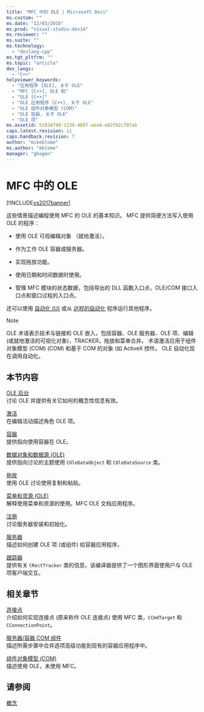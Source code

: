 ```yaml
---
title: "MFC 中的 OLE | Microsoft Docs"
ms.custom: ""
ms.date: "12/03/2016"
ms.prod: "visual-studio-dev14"
ms.reviewer: ""
ms.suite: ""
ms.technology: 
  - "devlang-cpp"
ms.tgt_pltfrm: ""
ms.topic: "article"
dev_langs: 
  - "C++"
helpviewer_keywords: 
  - "应用程序 [OLE], 关于 OLE"
  - "MFC [C++], OLE 和"
  - "OLE [C++]"
  - "OLE 应用程序 [C++], 关于 OLE"
  - "OLE 组件对象模型 (COM)"
  - "OLE 容器, 关于 OLE"
  - "OLE 项"
ms.assetid: 5193479d-1239-4697-aea4-e82f92c707ab
caps.latest.revision: 11
caps.handback.revision: 7
author: "mikeblome"
ms.author: "mblome"
manager: "ghogen"
---
```

# MFC 中的 OLE
[!INCLUDE[vs2017banner](../assembler/inline/includes/vs2017banner.md)]

这些情景描述编程使用 MFC 的 OLE 的基本知识。  MFC 提供简便方法写入使用 OLE 的程序：  
  
-   使用 OLE 可视编辑对象 （就地激活）。  
  
-   作为工作 OLE 容器或服务器。  
  
-   实现拖放功能。  
  
-   使用日期和时间数据时使用。  
  
-   管理 MFC 模块的状态数据，包括导出的 DLL 函数入口点，OLE\/COM 接口入口点和窗口过程的入口点。  
  
 还可以使用 [自动化 \(U\)](../mfc/automation.md) 或从 [远程的自动化](../mfc/remote-automation.md) 程序运行其他程序。  
  
> [!NOTE]
>  OLE 术语表示技术与链接和 OLE 嵌入，包括容器、OLE 服务器、OLE 项、编辑 \(或就地激活的可视化对象\)，TRACKER，拖放和菜单合并。  术语激活应用于组件对象模型 \(COM\) \(COM\) 和基于 COM 的对象 \(如 ActiveX 控件。  OLE 自动化现在调用自动化。  
  
## 本节内容  
 [OLE 后台](../mfc/ole-background.md)  
 讨论 OLE 并提供有关它如何的概念性信息有效。  
  
 [激活](../mfc/activation-cpp.md)  
 在编辑活动描述角色 OLE 项。  
  
 [容器](../mfc/containers.md)  
 提供指向使用容器在 OLE。  
  
 [数据对象和数据源 \(OLE\)](../mfc/data-objects-and-data-sources-ole.md)  
 提供指向讨论的主题使用 `COleDataObject` 和 `COleDataSource` 类。  
  
 [拖放](../mfc/drag-and-drop-ole.md)  
 使用 OLE 讨论使用复制和粘贴。  
  
 [菜单和资源 \(OLE\)](../mfc/menus-and-resources-ole.md)  
 解释使用菜单和资源的使用。MFC OLE 文档应用程序。  
  
 [注册](../mfc/registration.md)  
 讨论服务器安装和初始化。  
  
 [服务器](../mfc/servers.md)  
 描述如何创建 OLE 项 \(或组件\) 给容器应用程序。  
  
 [跟踪器](../mfc/trackers.md)  
 提供有关 `CRectTracker` 类的信息，该编译器提供了一个图形界面使用户与 OLE 项客户端交互。  
  
## 相关章节  
 [连接点](../mfc/connection-points.md)  
 介绍如何实现连接点 \(原来称作 OLE 连接点\) 使用 MFC 类，`CCmdTarget` 和 `CConnectionPoint`。  
  
 [服务器\/容器 COM 组件](../mfc/containers-advanced-features.md)  
 描述所需步骤中合并选项高级功能到现有的容器应用程序中。  
  
 [组件对象模型 \(COM\)](http://msdn.microsoft.com/library/windows/desktop/ms694363)  
 描述使用 OLE，未使用 MFC。  
  
## 请参阅  
 [概念](../mfc/mfc-concepts.md)